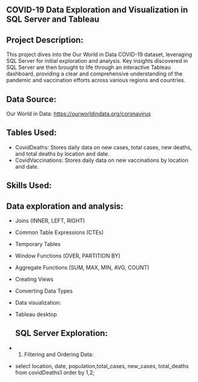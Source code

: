 ## COVID-19 Data Exploration and Visualization in SQL Server and Tableau

## Project Description:

This project dives into the Our World in Data COVID-19 dataset, leveraging SQL Server for initial exploration and analysis. Key insights discovered in SQL Server are then brought to life through an interactive Tableau dashboard, providing a clear and comprehensive understanding of the pandemic and vaccination efforts across various regions and countries.

## Data Source:

Our World in Data: https://ourworldindata.org/coronavirus

## Tables Used:

- CovidDeaths: Stores daily data on new cases, total cases, new deaths, and total deaths by location and date.
- CovidVaccinations: Stores daily data on new vaccinations by location and date.

##  Skills Used:

## Data exploration and analysis:
- Joins (INNER, LEFT, RIGHT)
- Common Table Expressions (CTEs)
- Temporary Tables
- Window Functions (OVER, PARTITION BY)
- Aggregate Functions (SUM, MAX, MIN, AVG, COUNT)
- Creating Views
- Converting Data Types
- Data visualization:
- Tableau desktop

  ## SQL Server Exploration:

- 1. Filtering and Ordering Data:

- select location, date, population,total_cases, new_cases, total_deaths from covidDeaths1 order by 1,2;

  

